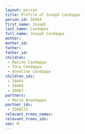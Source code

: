 ```yaml
---
layout: person
title: Profile of Joseph Candappa
person_id: I0464
first_name: Joseph
last_name: Candappa
full_name: Joseph Candappa
mother: 
mother_id: 
father: 
father_id: 
children:
 - Maxine Candappa
 - Tony Candappa
 - Anneline Candappa
children_ids:
 - I0465
 - I0466
 - I0467
partners:
 - Marie Anandappa
partner_ids:
 - I500115
relevant_trees_names:
relevant_trees_ids:
sex: M
---
```


